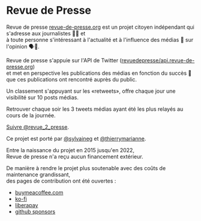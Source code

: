 # Revue de Presse

Revue de presse [revue-de-presse.org](https://revue-de-presse.org) est un projet citoyen indépendant qui s'adresse aux journalistes ✍🏼 et   
à toute personne s'intéressant à l'actualité et à l'influence des médias 📰 sur l'opinion 🗣🧠.

Revue de presse s'appuie sur l'API de Twitter ([revuedepresse/api.revue-de-presse.org](https://github.com/revuedepresse/api.revue-de-presse.org))  
et met en perspective les publications des médias en fonction du succès 🤯
que ces publications ont rencontré auprès du public. 

Un classement s'appuyant sur les «retweets», 
offre chaque jour une visibilité sur 10 posts médias.

Retrouver chaque soir les 3 tweets médias ayant été les plus relayés au cours de la journée.

[Suivre @revue_2_presse](https://twitter.com/revue_2_presse).

Ce projet est porté par [@sylvaineg](https://github.com/sylvaineg) et [@thierrymarianne](https://github.com/thierrymarianne).

Entre la naissance du projet en 2015 jusqu'en 2022,  
Revue de presse n'a reçu aucun financement extérieur.  

De manière à rendre le projet plus soutenable avec des coûts de maintenance grandissant,   
des pages de contribution ont été ouvertes :
 - [buymeacoffee.com](https://www.buymeacoffee.com/thierrymarianne)
 - [ko-fi](https://ko-fi.com/thierrymarianne)
 - [liberapay](https://liberapay.com/thierrymarianne/)
 - [github sponsors](https://github.com/sponsors/thierrymarianne)
